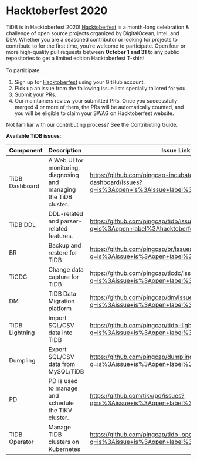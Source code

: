 # Hacktoberfest 2020

TiDB is in Hacktoberfest 2020! [Hacktoberfest](https://hacktoberfest.digitalocean.com/) is a month-long celebration & challenge of open source projects organized by DigitalOcean, Intel, and DEV. Whether you are a seasoned contributor or looking for projects to contribute to for the first time, you’re welcome to participate. Open four or more high-quality pull requests between **October 1 and 31** to any public repositories to get a limited edition Hacktoberfest T-shirt!

To participate：

1. Sign up for [Hacktoberfest](https://hacktoberfest.digitalocean.com/login) using your GitHub account.
2. Pick up an issue from the following issue lists specially tailored for you.
3. Submit your PRs.
4. Our maintainers review your submitted PRs. Once you successfully merged 4 or more of them, the PRs will be automatically counted, and you will be eligible to claim your SWAG on Hacktoberfest website.

Not familiar with our contributing process? See the Contributing Guide.

**Available TiDB issues**:

| Component      | Description                                                        | Issue Link                                                                                                |
| -------------- | :----------------------------------------------------------------- | --------------------------------------------------------------------------------------------------------- |
| TiDB Dashboard | A Web UI for monitoring, diagnosing and managing the TiDB cluster. | <https://github.com/pingcap-incubator/tidb-dashboard/issues?q=is%3Aopen+is%3Aissue+label%3AHacktoberfest> |
| TiDB DDL       | DDL-related and parser-related features.                           | <https://github.com/pingcap/tidb/issues?q=is%3Aopen+label%3Ahacktoberfest+label%3Asig%2FDDL>              |
| BR             | Backup and restore for TiDB                                        | <https://github.com/pingcap/br/issues?q=is%3Aissue+is%3Aopen+label%3AHacktoberfest>                       |
| TiCDC          | Change data capture for TiDB                                       | <https://github.com/pingcap/ticdc/issues?q=is%3Aissue+is%3Aopen+label%3AHacktoberfest>                    |
| DM             | TiDB Data Migration platform                                       | <https://github.com/pingcap/dm/issues?q=is%3Aissue+is%3Aopen+label%3AHacktoberfest>                       |
| TiDB Lightning | Import SQL/CSV data into TiDB                                      | <https://github.com/pingcap/tidb-lightning/issues?q=is%3Aissue+is%3Aopen+label%3AHacktoberfest>           |
| Dumpling       | Export SQL/CSV data from MySQL/TiDB                                | <https://github.com/pingcap/dumpling/issues?q=is%3Aissue+is%3Aopen+label%3AHacktoberfest>                 |
| PD             | PD is used to manage and schedule the TiKV cluster.                | <https://github.com/tikv/pd/issues?q=is%3Aissue+is%3Aopen+label%3AHacktoberfest>                          |
| TiDB Operator  | Manage TiDB clusters on Kubernetes                                 | <https://github.com/pingcap/tidb-operator/issues?q=is%3Aissue+is%3Aopen+label%3AHacktoberfest>            |
